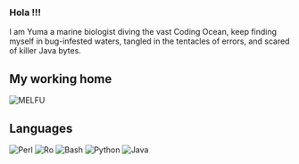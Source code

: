 ### Hola !!!

I am Yuma a marine biologist diving the vast Coding Ocean, keep finding myself in bug-infested waters, tangled in the tentacles of errors, and scared of killer Java bytes.


## My working home 
<picture>
  <img alt="MELFU" src="https://github.com/Yuma248/Yuma248/assets/19339965/a973f79f-3236-4154-8e65-0f19c4010ff9">
</picture>




## Languages

![Perl](https://github.com/Yuma248/Yuma248/assets/19339965/02d24c49-24fb-46bd-b62b-e104b7e4f25a) ![Ro](https://github.com/Yuma248/Yuma248/assets/19339965/e472ef95-9fd6-4b83-913e-50fb64d23181)
 ![Bash](https://github.com/Yuma248/Yuma248/assets/19339965/a3ab8934-3c40-4bc4-bd47-f167d1504024) ![Python](https://github.com/Yuma248/Yuma248/assets/19339965/cbac7518-e280-4563-8fda-3a1f57866b24) ![Java](https://github.com/Yuma248/Yuma248/assets/19339965/ca8f807f-ab62-453e-a910-628fb664077f)
